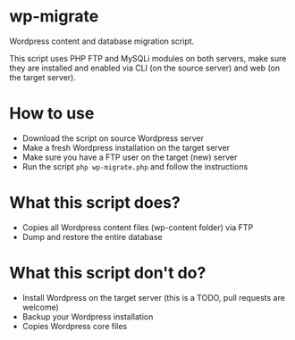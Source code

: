 # wp-migrate
Wordpress content and database migration script.

This script uses PHP FTP and MySQLi modules on both servers, make sure they are installed and enabled via CLI (on the source server) and web (on the target server).

# How to use
- Download the script on source Wordpress server
- Make a fresh Wordpress installation on the target server
- Make sure you have a FTP user on the target (new) server
- Run the script ```php wp-migrate.php``` and follow the instructions

# What this script does?
- Copies all Wordpress content files (wp-content folder) via FTP
- Dump and restore the entire database

# What this script don't do?
- Install Wordpress on the target server (this is a TODO, pull requests are welcome)
- Backup your Wordpress installation
- Copies Wordpress core files
